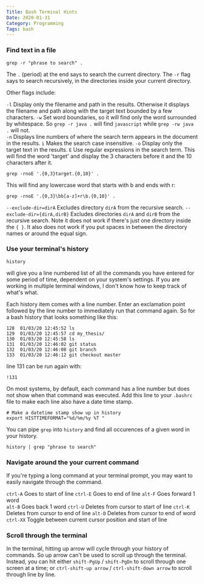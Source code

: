 ```yaml
---
Title: Bash Terminal Hints
Date: 2020-01-31
Category: Programming
Tags: bash
---
```


### Find text in a file

```
grep -r "phrase to search" .
```

The `.` (period) at the end says to search the current directory.
The `-r` flag says to search recursively, in the directories inside your current directory.

Other flags include:

`-l` Display only the filename and path in the results. Otherwise it displays the filename and path along with the target text bounded by a few characters.
`-w` Set word boundaries, so it will find only the word surrounded by whitespace. So `grep -r java .` will find `javascript` while `grep -rw java .` will not.   
`-n` Displays line numbers of where the search term appears in the document in the results.
`i` Makes the search case insensitive.
`-o` Display only the target text in the results.
`E` Use regular expressions in the search term. This will find the word 'target' and display the 3 characters before it and the 10 characters after it.

```
grep -rnoE '.{0,3}target.{0,10}' . 

```

This will find any lowercase word that starts with b and ends with r:

```
grep -rnoE '.{0,3}\bb[a-z]+r\b.{0,10}' . 

```

`--exclude-dir=dirA` Excludes directory `dirA` from the recursive search.
`--exclude-dir={dirA,dirB}` Excludes directories `dirA` and `dirB` from the recursive search. Note it does not work if there's just one directory inside the `{ }`.  It also does not work if you put spaces in between the directory names or around the equal sign.





### Use your terminal's history

```
history
```

will give you a line numbered list of all the commands you have entered for some period of time, dependent on your system's settings.  If you are working in multiple terminal windows, I don't know how to keep track of what's what. 

Each history item comes with a line number.  Enter an exclamation point followed by the line number to immediately run that command again. So for a bash history that looks something like this:

```
128  01/03/20 12:45:52 ls
129  01/03/20 12:45:57 cd my_thesis/
130  01/03/20 12:45:58 ls
131  01/03/20 12:46:02 git status
132  01/03/20 12:46:08 git branch
133  01/03/20 12:46:12 git checkout master
```

line 131 can be run again with:

```
!131
```

On most systems, by default, each command has a line number but does not show when that command was executed.  Add this line to your `.bashrc` file to make each line also have a date time stamp.

```
# Make a datetime stamp show up in history
export HISTTIMEFORMAT="%d/%m/%y %T "

```

You can pipe `grep` into `history` and find all occurences of a given word in your history.

```
history | grep "phrase to search"
```


### Navigate around the your current command

If you're typing a long command at your terminal prompt, you may want to easily navigate through the command.

`ctrl-A`  Goes to start of line
`ctrl-E`  Goes to end of line
`alt-F`   Goes forward 1 word   
`alt-B`   Goes back 1 word
`ctrl-U`  Deletes from cursor to start of line
`ctrl-K`  Deletes from cursor to end of line
`alt-D`   Deletes from cursor to end of word
`ctrl-XX` Toggle between current cursor position and start of line 

### Scroll through the terminal

In the terminal, hitting up arrow will cycle through your history of commands. So up arrow can't be used to scroll up through the terminal. Instead, you can hit either `shift-PgUp` / `shift-PgDn` to scroll through one screen at a time; or `ctrl-shift-up arrow` / `ctrl-shift-down arrow` to scroll through line by line.
